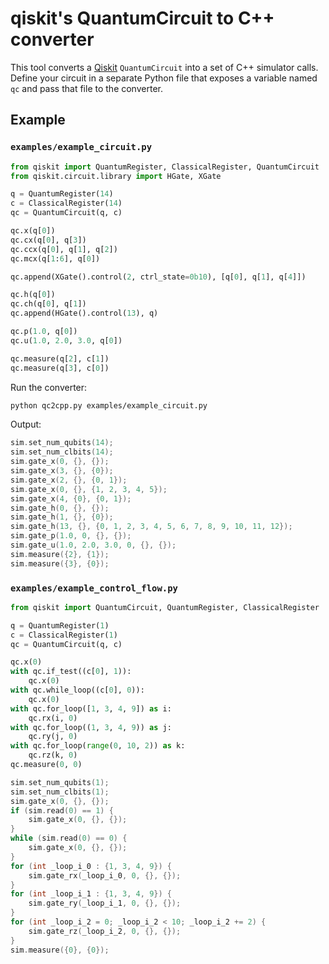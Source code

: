 # qiskit's QuantumCircuit to C++ converter

This tool converts a [Qiskit](https://qiskit.org/) ``QuantumCircuit`` into a set
of C++ simulator calls.  Define your circuit in a separate Python file that
exposes a variable named ``qc`` and pass that file to the converter.

## Example

### `examples/example_circuit.py`

```python
from qiskit import QuantumRegister, ClassicalRegister, QuantumCircuit
from qiskit.circuit.library import HGate, XGate

q = QuantumRegister(14)
c = ClassicalRegister(14)
qc = QuantumCircuit(q, c)

qc.x(q[0])
qc.cx(q[0], q[3])
qc.ccx(q[0], q[1], q[2])
qc.mcx(q[1:6], q[0])

qc.append(XGate().control(2, ctrl_state=0b10), [q[0], q[1], q[4]])

qc.h(q[0])
qc.ch(q[0], q[1])
qc.append(HGate().control(13), q)

qc.p(1.0, q[0])
qc.u(1.0, 2.0, 3.0, q[0])

qc.measure(q[2], c[1])
qc.measure(q[3], c[0])
```

Run the converter:

```bash
python qc2cpp.py examples/example_circuit.py
```

Output:

```c++
sim.set_num_qubits(14);
sim.set_num_clbits(14);
sim.gate_x(0, {}, {});
sim.gate_x(3, {}, {0});
sim.gate_x(2, {}, {0, 1});
sim.gate_x(0, {}, {1, 2, 3, 4, 5});
sim.gate_x(4, {0}, {0, 1});
sim.gate_h(0, {}, {});
sim.gate_h(1, {}, {0});
sim.gate_h(13, {}, {0, 1, 2, 3, 4, 5, 6, 7, 8, 9, 10, 11, 12});
sim.gate_p(1.0, 0, {}, {});
sim.gate_u(1.0, 2.0, 3.0, 0, {}, {});
sim.measure({2}, {1});
sim.measure({3}, {0});
```

### `examples/example_control_flow.py`

```python
from qiskit import QuantumCircuit, QuantumRegister, ClassicalRegister

q = QuantumRegister(1)
c = ClassicalRegister(1)
qc = QuantumCircuit(q, c)

qc.x(0)
with qc.if_test((c[0], 1)):
    qc.x(0)
with qc.while_loop((c[0], 0)):
    qc.x(0)
with qc.for_loop([1, 3, 4, 9]) as i:
    qc.rx(i, 0)
with qc.for_loop((1, 3, 4, 9)) as j:
    qc.ry(j, 0)
with qc.for_loop(range(0, 10, 2)) as k:
    qc.rz(k, 0)
qc.measure(0, 0)
```

```c++
sim.set_num_qubits(1);
sim.set_num_clbits(1);
sim.gate_x(0, {}, {});
if (sim.read(0) == 1) {
    sim.gate_x(0, {}, {});
}
while (sim.read(0) == 0) {
    sim.gate_x(0, {}, {});
}
for (int _loop_i_0 : {1, 3, 4, 9}) {
    sim.gate_rx(_loop_i_0, 0, {}, {});
}
for (int _loop_i_1 : {1, 3, 4, 9}) {
    sim.gate_ry(_loop_i_1, 0, {}, {});
}
for (int _loop_i_2 = 0; _loop_i_2 < 10; _loop_i_2 += 2) {
    sim.gate_rz(_loop_i_2, 0, {}, {});
}
sim.measure({0}, {0});
```